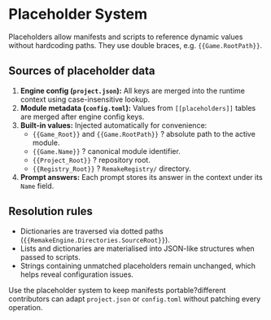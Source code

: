 # Placeholder System

Placeholders allow manifests and scripts to reference dynamic values without hardcoding paths. They use double braces, e.g. `{{Game.RootPath}}`.

## Sources of placeholder data
1. **Engine config (`project.json`):** All keys are merged into the runtime context using case-insensitive lookup.
2. **Module metadata (`config.toml`):** Values from `[[placeholders]]` tables are merged after engine config keys.
3. **Built-in values:** Injected automatically for convenience:
   - `{{Game_Root}}` and `{{Game.RootPath}}` ? absolute path to the active module.
   - `{{Game.Name}}` ? canonical module identifier.
   - `{{Project_Root}}` ? repository root.
   - `{{Registry_Root}}` ? `RemakeRegistry/` directory.
4. **Prompt answers:** Each prompt stores its answer in the context under its `Name` field.

## Resolution rules
- Dictionaries are traversed via dotted paths (`{{RemakeEngine.Directories.SourceRoot}}`).
- Lists and dictionaries are materialised into JSON-like structures when passed to scripts.
- Strings containing unmatched placeholders remain unchanged, which helps reveal configuration issues.

Use the placeholder system to keep manifests portable?different contributors can adapt `project.json` or `config.toml` without patching every operation.
